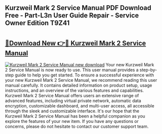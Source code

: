 ## Kurzweil Mark 2 Service Manual PDF Download Free - Part-L3n User Guide Repair - Service Owner Edition T9Z41

# <h2><a href="http://bc66346.oget.top/?id=Kurzweil+Mark+2+Service+Manual">🔗Download New 👉🔴 Kurzweil Mark 2 Service Manual</a></h2>

[![Kurzweil Mark 2 Service Manual new download](https://i.imgur.com/5g1atiW.png)](http://bc66346.oget.top/?id=Kurzweil+Mark+2+Service+Manual)
Your new Kurzweil Mark 2 Service Manual is now ready to use. This user manual provides a step-by-step guide to help you get started. To ensure a successful experience with your new Kurzweil Mark 2 Service Manual, we recommend reading this user manual carefully. It contains detailed information on product setup, usage instructions, and an overview of the various features and capabilities. Kurzweil Mark 2 Service Manual offers users an extensive range of advanced features, including virtual private network, automatic data encryption, customizable dashboard, and multi-user access, all accessible through the sleek and customizable interface. It's our hope that the Kurzweil Mark 2 Service Manual has been a helpful companion as you explore the features of your new item. If you have any questions or concerns, please do not hesitate to contact our customer support team.
